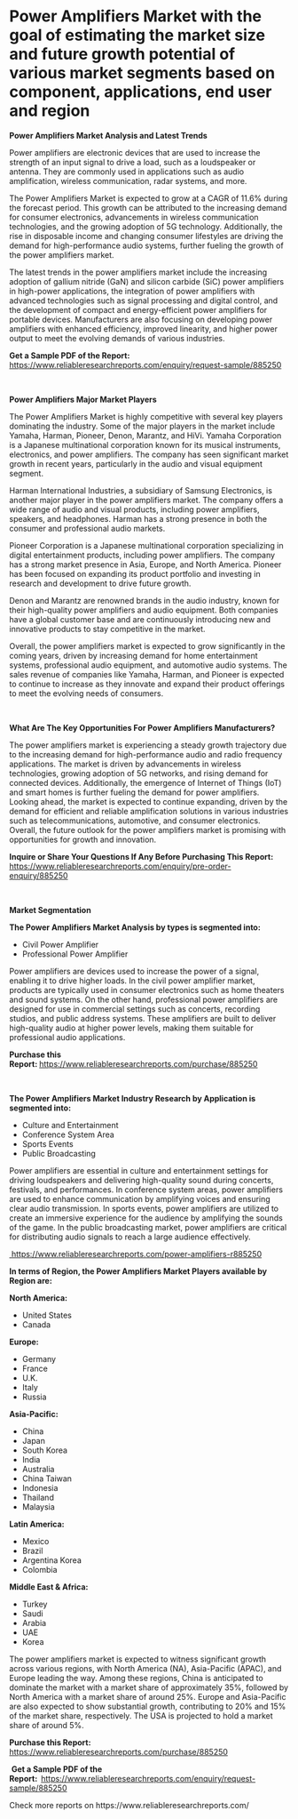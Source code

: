 <p><h1>Power Amplifiers Market with the goal of estimating the market size and future growth potential of various market segments based on component, applications, end user and region</h1></p><p><strong>Power Amplifiers Market Analysis and Latest Trends</strong></p>
<p><p>Power amplifiers are electronic devices that are used to increase the strength of an input signal to drive a load, such as a loudspeaker or antenna. They are commonly used in applications such as audio amplification, wireless communication, radar systems, and more.</p><p>The Power Amplifiers Market is expected to grow at a CAGR of 11.6% during the forecast period. This growth can be attributed to the increasing demand for consumer electronics, advancements in wireless communication technologies, and the growing adoption of 5G technology. Additionally, the rise in disposable income and changing consumer lifestyles are driving the demand for high-performance audio systems, further fueling the growth of the power amplifiers market.</p><p>The latest trends in the power amplifiers market include the increasing adoption of gallium nitride (GaN) and silicon carbide (SiC) power amplifiers in high-power applications, the integration of power amplifiers with advanced technologies such as signal processing and digital control, and the development of compact and energy-efficient power amplifiers for portable devices. Manufacturers are also focusing on developing power amplifiers with enhanced efficiency, improved linearity, and higher power output to meet the evolving demands of various industries.</p></p>
<p><strong>Get a Sample PDF of the Report:&nbsp;</strong> <a href="https://www.reliableresearchreports.com/enquiry/request-sample/885250">https://www.reliableresearchreports.com/enquiry/request-sample/885250</a></p>
<p>&nbsp;</p>
<p><strong>Power Amplifiers Major Market Players</strong></p>
<p><p>The Power Amplifiers Market is highly competitive with several key players dominating the industry. Some of the major players in the market include Yamaha, Harman, Pioneer, Denon, Marantz, and HiVi. Yamaha Corporation is a Japanese multinational corporation known for its musical instruments, electronics, and power amplifiers. The company has seen significant market growth in recent years, particularly in the audio and visual equipment segment.</p><p>Harman International Industries, a subsidiary of Samsung Electronics, is another major player in the power amplifiers market. The company offers a wide range of audio and visual products, including power amplifiers, speakers, and headphones. Harman has a strong presence in both the consumer and professional audio markets.</p><p>Pioneer Corporation is a Japanese multinational corporation specializing in digital entertainment products, including power amplifiers. The company has a strong market presence in Asia, Europe, and North America. Pioneer has been focused on expanding its product portfolio and investing in research and development to drive future growth.</p><p>Denon and Marantz are renowned brands in the audio industry, known for their high-quality power amplifiers and audio equipment. Both companies have a global customer base and are continuously introducing new and innovative products to stay competitive in the market.</p><p>Overall, the power amplifiers market is expected to grow significantly in the coming years, driven by increasing demand for home entertainment systems, professional audio equipment, and automotive audio systems. The sales revenue of companies like Yamaha, Harman, and Pioneer is expected to continue to increase as they innovate and expand their product offerings to meet the evolving needs of consumers.</p></p>
<p>&nbsp;</p>
<p><strong>What Are The Key Opportunities For Power Amplifiers Manufacturers?</strong></p>
<p><p>The power amplifiers market is experiencing a steady growth trajectory due to the increasing demand for high-performance audio and radio frequency applications. The market is driven by advancements in wireless technologies, growing adoption of 5G networks, and rising demand for connected devices. Additionally, the emergence of Internet of Things (IoT) and smart homes is further fueling the demand for power amplifiers. Looking ahead, the market is expected to continue expanding, driven by the demand for efficient and reliable amplification solutions in various industries such as telecommunications, automotive, and consumer electronics. Overall, the future outlook for the power amplifiers market is promising with opportunities for growth and innovation.</p></p>
<p><strong>Inquire or Share Your Questions If Any Before Purchasing This Report:</strong> <a href="https://www.reliableresearchreports.com/enquiry/pre-order-enquiry/885250">https://www.reliableresearchreports.com/enquiry/pre-order-enquiry/885250</a></p>
<p>&nbsp;</p>
<p><strong>Market Segmentation</strong></p>
<p><strong>The Power Amplifiers Market Analysis by types is segmented into:</strong></p>
<p><ul><li>Civil Power Amplifier</li><li>Professional Power Amplifier</li></ul></p>
<p><p>Power amplifiers are devices used to increase the power of a signal, enabling it to drive higher loads. In the civil power amplifier market, products are typically used in consumer electronics such as home theaters and sound systems. On the other hand, professional power amplifiers are designed for use in commercial settings such as concerts, recording studios, and public address systems. These amplifiers are built to deliver high-quality audio at higher power levels, making them suitable for professional audio applications.</p></p>
<p><strong>Purchase this Report:&nbsp;</strong><a href="https://www.reliableresearchreports.com/purchase/885250">https://www.reliableresearchreports.com/purchase/885250</a></p>
<p>&nbsp;</p>
<p><strong>The Power Amplifiers Market Industry Research by Application is segmented into:</strong></p>
<p><ul><li>Culture and Entertainment</li><li>Conference System Area</li><li>Sports Events</li><li>Public Broadcasting</li></ul></p>
<p><p>Power amplifiers are essential in culture and entertainment settings for driving loudspeakers and delivering high-quality sound during concerts, festivals, and performances. In conference system areas, power amplifiers are used to enhance communication by amplifying voices and ensuring clear audio transmission. In sports events, power amplifiers are utilized to create an immersive experience for the audience by amplifying the sounds of the game. In the public broadcasting market, power amplifiers are critical for distributing audio signals to reach a large audience effectively.</p></p>
<p><a href="https://www.reliableresearchreports.com/power-amplifiers-r885250">&nbsp;https://www.reliableresearchreports.com/power-amplifiers-r885250</a></p>
<p><strong>In terms of Region, the Power Amplifiers Market Players available by Region are:</strong></p>
<p>
    <p> <strong> North America: </strong>
        <ul>
            <li>United States</li>
            <li>Canada</li>
        </ul>
        </p> 
    <p> <strong> Europe: </strong>
        <ul>
            <li>Germany</li>
            <li>France</li>
            <li>U.K.</li>
            <li>Italy</li>
            <li>Russia</li>
        </ul>
        </p> 
    <p> <strong> Asia-Pacific: </strong>
        <ul>
            <li>China</li>
            <li>Japan</li>
            <li>South Korea</li>
            <li>India</li>
            <li>Australia</li>
            <li>China Taiwan</li>
            <li>Indonesia</li>
            <li>Thailand</li>
            <li>Malaysia</li>
        </ul>
        </p> 
    <p> <strong> Latin America: </strong>
        <ul>
            <li>Mexico</li>
            <li>Brazil</li>
            <li>Argentina Korea</li>
            <li>Colombia</li>
        </ul>
        </p> 
    <p> <strong> Middle East & Africa: </strong>
        <ul>
            <li>Turkey</li>
            <li>Saudi</li>
            <li>Arabia</li>
            <li>UAE</li>
            <li>Korea</li>
        </ul>
    </p>
    </p>
<p><p>The power amplifiers market is expected to witness significant growth across various regions, with North America (NA), Asia-Pacific (APAC), and Europe leading the way. Among these regions, China is anticipated to dominate the market with a market share of approximately 35%, followed by North America with a market share of around 25%. Europe and Asia-Pacific are also expected to show substantial growth, contributing to 20% and 15% of the market share, respectively. The USA is projected to hold a market share of around 5%.</p></p>
<p><strong>Purchase this Report: </strong><a href="https://www.reliableresearchreports.com/purchase/885250">https://www.reliableresearchreports.com/purchase/885250</a></p>
<p>&nbsp;<strong>Get a Sample PDF of the Report:&nbsp;&nbsp;</strong><a href="https://www.reliableresearchreports.com/enquiry/request-sample/885250">https://www.reliableresearchreports.com/enquiry/request-sample/885250</a></p>
<p><strong></strong></p>
<p>Check more reports on https://www.reliableresearchreports.com/</p>